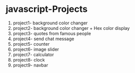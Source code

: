 # javascript-Projects

1. project1- background color changer
2. project2- background color changer + Hex color display
3. project3- quotes from famous people
4. project4- send chat message 
5. project5- counter
6. project6- image slider
7. project7- calculator
8. project8- clock
9. project9- navbar
